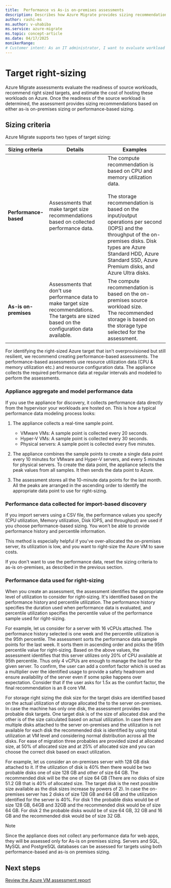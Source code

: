 ```yaml
---
title:  Performance vs As-is on-premises assessments
description: Describes how Azure Migrate provides sizing recommendations for the assessed workloads.
author: rashi-ms
ms.author: v-uhabiba
ms.service: azure-migrate
ms.topic: concept-article
ms.date: 04/17/2025
monikerRange:
# Customer intent: As an IT administrator, I want to evaluate workload sizing using performance-based assessments, so that I can ensure optimal resource allocation on Azure and reduce costs without compromising resilience.
---
```


# Target right-sizing 

Azure Migrate assessments evaluate the readiness of source workloads, recommend right sized targets, and estimate the cost of hosting these workloads on Azure. Once the readiness of the source workload is determined, the assessment provides sizing recommendations based on either as-is on-premises sizing or performance-based sizing.

## Sizing criteria

Azure Migrate supports two types of target sizing:  

| Sizing criteria    | Details   | Examples |
|--------------------|-----------|----------|
| **Performance-based**  | Assessments that make target size recommendations based on collected performance data.  | The compute recommendation is based on CPU and memory utilization data. <br> <br> The storage recommendation is based on the input/output operations per second (IOPS) and the throughput of the on-premises disks. Disk types are Azure Standard HDD, Azure Standard SSD, Azure Premium disks, and Azure Ultra disks.  |
| **As-is on-premises**  | Assessments that don't use performance data to make target size recommendations. The targets are sized based on the configuration data available.  | The compute recommendation is based on the on-premises source workload size. <br> The recommended storage is based on the storage type selected for the assessment.|

For identifying the right-sized Azure target that isn't overprovisioned but still resilient, we recommend creating performance-based assessments. The performance-based assessments use resource utilization data (CPU & memory utilization etc.) and resource configuration data. The appliance collects the required performance data at regular intervals and modeled to perform the assessments.  

### Appliance aggregate and model performance data 

If you use the appliance for discovery, it collects performance data directly from the hypervisor your workloads are hosted on. This is how a typical performance data modeling process looks: 

1. The appliance collects a real-time sample point. 
   - VMware VMs: A sample point is collected every 20 seconds. 
   - Hyper-V VMs: A sample point is collected every 30 seconds. 
   - Physical servers: A sample point is collected every five minutes. 

2. The appliance combines the sample points to create a single data point every 10 minutes for VMware and Hyper-V servers, and every 5 minutes for physical servers. To create the data point, the appliance selects the peak values from all samples. It then sends the data point to Azure. 

3. The assessment stores all the 10-minute data points for the last month. All the peaks are arranged in the ascending order to identify the appropriate data point to use for right-sizing.  

### Performance data collected for import-based discovery  

If you import servers using a CSV file, the performance values you specify (CPU utilization, Memory utilization, Disk IOPS, and throughput) are used if you choose performance-based sizing. You won't be able to provide performance history and percentile information.  

This method is especially helpful if you've over-allocated the on-premises server, its utilization is low, and you want to right-size the Azure VM to save costs.  

If you don't want to use the performance data, reset the sizing criteria to as-is on-premises, as described in the previous section.  

### Performance data used for right-sizing

When you create an assessment, the assessment identifies the appropriate level of utilization to consider for right-sizing. It's identified based on the performance history and percentile utilization. The performance history specifies the duration used when performance data is evaluated, and percentile utilization specifies the percentile value of the performance sample used for right-sizing. 

For example, let us consider for a server with 16 vCPUs attached. The performance history selected is one week and the percentile utilization is the 95th percentile. The assessment sorts the performance data sample points for the last week. It sorts them in ascending order and picks the 95th percentile value for right-sizing. Based on the above values, the assessment identifies that this server utilizes only 20% of CPU available at 95th percentile. Thus only 4 vCPUs are enough to manage the load for the given server. To confirm, the user can add a comfort factor which is used as a multiplier over the identified usage to provide a safety headroom and ensure availability of the server even if some spike happens over expectation. Consider that if the user asks for 1.5x as the comfort factor, the final recommendation is an 8 core VM. 

For storage right sizing the disk size for the target disks are identified based on the actual utilization of storage allocated the to the server on-premises. In case the machine has only one disk, the assessment provides two probable disk targets. One target disk is of the size of allocated disk and the other is of the size calculated based on actual utilization. In case there are multiple disks attached to the server on-premises and the utilization is not available for each disk the recommended disk is identified by using total utilization at VM level and considering normal distribution across all the disks. For ease of migration three probables are provided sized at allocated size, at 50% of allocated size and at 25% of allocated size and you can choose the correct disk based on exact utilization.

For example, let us consider an on-premises server with 128 GB disk attached to it. If the utilization of disk is 40% then there would be two probable disks one of size 128 GB and other of size 64 GB. The recommended disk will be the one of size 64 GB (There are no disks of size 51.2 GB that is 40% of allocated size. The target disk is the next possible size available as the disk sizes increase by powers of 2). In case the on-premises server has 2 disks of size 128 GB and 64 GB and the utilization identified for the server is 40%. For disk 1 the probable disks would be of size 128 GB, 64GB and 32GB and the recommended disk would be of size 64 GB. For disk 2 the probable disks would be of size 64 GB, 32 GB and 16 GB and the recommended disk would be of size 32 GB. 


> [!Note]
> Since the appliance does not collect any performance data for web apps, they will be assessed only for As-is on premises sizing. Servers and SQL, MySQL and PostgreSQL databases can be assessed for targets using both performance-based and as-is on premises sizing.  

## Next steps
[Review the Azure VM assessment report](review-assessment.md)
